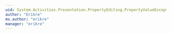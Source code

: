 ```yaml
---
uid: System.Activities.Presentation.PropertyEditing.PropertyValueExceptionSource
author: "Erikre"
ms.author: "erikre"
manager: "erikre"
---
```


